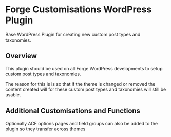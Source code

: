# Forge Customisations WordPress Plugin
Base WordPress Plugin for creating new custom post types and taxonomies.

## Overview
This plugin should be used on all Forge WordPress developments to setup custom post types and taxonomies.

The reason for this is is so that if the theme is changed or removed the content created will for these custom post types and taxonomies will still be usable.

## Additional Customisations and Functions

Optionally ACF options pages and field groups can also be added to the plugin so they transfer across themes
